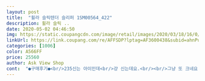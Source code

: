 ```yaml
---
layout: post 
title:  "휠라 슬릭텐더 슬리퍼 1SM00564_422" 
description: 휠라 슬릭 ..
date: 2020-05-02 04:46:50 
img: https://static.coupangcdn.com/image/retail/images/2020/03/18/16/0/32d11c9e-1180-4d8f-92ac-89869b90c994.jpg 
linkUrl: https://link.coupang.com/re/AFFSDP?lptag=AF3600438&subid=ahnPublicAsk&pageKey=1384616933&itemId=2419347009&vendorItemId=70393509570&traceid=V0-113-56138bad05836761 
categories: [1006] 
color: A566FF 
price: 25560 
author: Ask View Shop 
cont:  "●구매후기●<br/>235신는 아이인데<br/>걍 신는데요.<br/><br/>그냥 또 크네요.<br/><br/>그래도 학교가면 신으라고<br/>너무 딱딱하지 않게 편하고 좋아요<br/>더 작은게 웂어서... <br/><br/>더 클거라며 240을 사줬는데<br/>배송도 빠르고 만족합ㄴ다<br/>아직 많이 크고<br/>잘신는다고는 했는데<br/>조카가 하루빨리 성장하길.<br/>.<br/>ㅎㅎ<br/>조카사줘봤어요.<br/><br/>코로나때문에 온라인 개학하지만.<br/>.<br/><br/>편하구 좋네용 평소 230사이즈 신어서 230주문했는데 좀 크네용 그래도 슬리퍼는 널널하게 신어야 제맛이쥬 예뻐용<br/>235신는 아이인데<br/>걍 신는데요.<br/><br/>그냥 또 크네요.<br/><br/>그래도 학교가면 신으라고<br/>너무 딱딱하지 않게 편하고 좋아요<br/>더 작은게 웂어서... <br/><br/>더 클거라며 240을 사줬는데<br/>배송도 빠르고 만족합ㄴ다<br/>아직 많이 크고<br/>잘신는다고는 했는데<br/>조카가 하루빨리 성장하길.<br/>.<br/>ㅎㅎ<br/>조카사줘봤어요.<br/><br/>코로나때문에 온라인 개학하지만.<br/>.<br/><br/>편하구 좋네용 평소 230사이즈 신어서 230주문했는데 좀 크네용 그래도 슬리퍼는 널널하게 신어야 제맛이쥬 예뻐용<br/>" 
---
```

